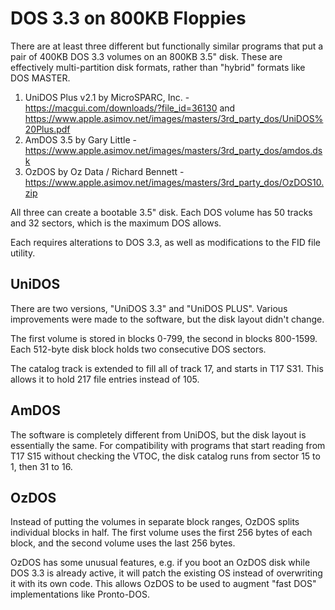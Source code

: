 ﻿# DOS 3.3 on 800KB Floppies #

There are at least three different but functionally similar programs that put a pair of 400KB
DOS 3.3 volumes on an 800KB 3.5" disk.  These are effectively multi-partition disk formats,
rather than "hybrid" formats like DOS MASTER.

 1. UniDOS Plus v2.1 by MicroSPARC, Inc. -
    https://macgui.com/downloads/?file_id=36130 and
    https://www.apple.asimov.net/images/masters/3rd_party_dos/UniDOS%20Plus.pdf
 2. AmDOS 3.5 by Gary Little -
    https://www.apple.asimov.net/images/masters/3rd_party_dos/amdos.dsk
 3. OzDOS by Oz Data / Richard Bennett -
    https://www.apple.asimov.net/images/masters/3rd_party_dos/OzDOS10.zip

All three can create a bootable 3.5" disk.  Each DOS volume has 50 tracks and 32 sectors, which is
the maximum DOS allows.

Each requires alterations to DOS 3.3, as well as modifications to the FID file utility.

## UniDOS ##

There are two versions, "UniDOS 3.3" and "UniDOS PLUS".  Various improvements were made to the
software, but the disk layout didn't change.

The first volume is stored in blocks 0-799, the second in blocks 800-1599.  Each 512-byte disk
block holds two consecutive DOS sectors.

The catalog track is extended to fill all of track 17, and starts in T17 S31.  This allows it
to hold 217 file entries instead of 105.

## AmDOS ##

The software is completely different from UniDOS, but the disk layout is essentially the same.
For compatibility with programs that start reading from T17 S15 without checking the VTOC, the
disk catalog runs from sector 15 to 1, then 31 to 16.

## OzDOS ##

Instead of putting the volumes in separate block ranges, OzDOS splits individual blocks in half.
The first volume uses the first 256 bytes of each block, and the second volume uses the last
256 bytes.

OzDOS has some unusual features, e.g. if you boot an OzDOS disk while DOS 3.3 is already active,
it will patch the existing OS instead of overwriting it with its own code.  This allows OzDOS
to be used to augment "fast DOS" implementations like Pronto-DOS.

